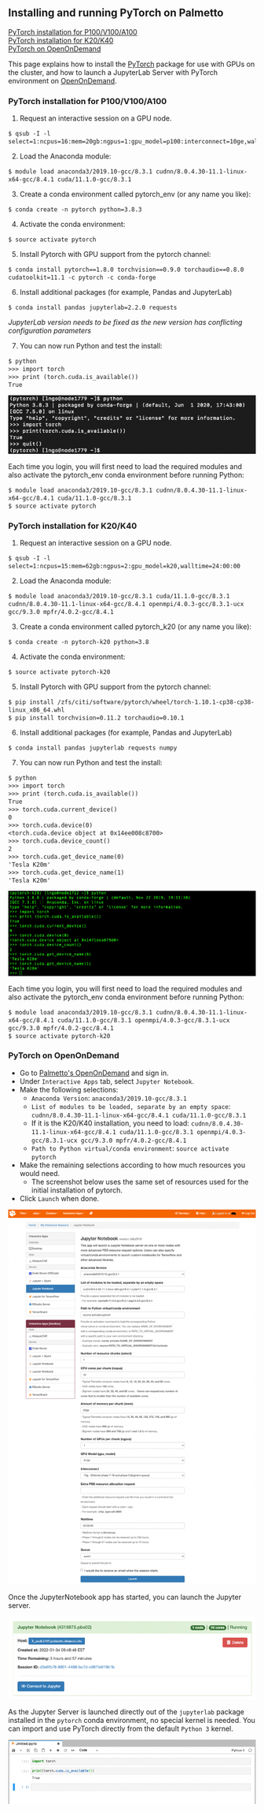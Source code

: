 ## Installing and running PyTorch on Palmetto

[PyTorch installation for P100/V100/A100](#pytorch-installation-for-p100v100a100)<br>
[PyTorch installation for K20/K40](pytroch-installation-for-k20k40)<br>
[PyTorch on OpenOnDemand](#pytorch-on-openondemand)<br>


This page explains how to install the [PyTorch](https://pytorch.org/) 
package for use with GPUs on the cluster, and how to launch a JupyterLab 
Server with PyTorch environment on 
[OpenOnDemand](https://openod02.palmetto.clemson.edu).

### PyTorch installation for P100/V100/A100

1) Request an interactive session on a GPU node.

~~~
$ qsub -I -l select=1:ncpus=16:mem=20gb:ngpus=1:gpu_model=p100:interconnect=10ge,walltime=3:00:00
~~~

2) Load the Anaconda module:

~~~
$ module load anaconda3/2019.10-gcc/8.3.1 cudnn/8.0.4.30-11.1-linux-x64-gcc/8.4.1 cuda/11.1.0-gcc/8.3.1
~~~


3) Create a conda environment called pytorch_env (or any name you like):

~~~
$ conda create -n pytorch python=3.8.3
~~~

4) Activate the conda environment:

~~~
$ source activate pytorch
~~~

5) Install Pytorch with GPU support from the pytorch channel:

~~~
$ conda install pytorch==1.8.0 torchvision==0.9.0 torchaudio==0.8.0 cudatoolkit=11.1 -c pytorch -c conda-forge
~~~

6) Install additional packages (for example, Pandas and JupyterLab)

~~~
$ conda install pandas jupyterlab=2.2.0 requests
~~~

*JupyterLab version needs to be fixed as the new version has 
conflicting configuration parameters*

7) You can now run Python and test the install:

~~~~
$ python
>>> import torch
>>> print (torch.cuda.is_available())
True
~~~~

![check cuda availability in Torch](./fig/01.png)

Each time you login, you will first need to load the required modules and also activate the pytorch_env conda environment before running Python:

~~~
$ module load anaconda3/2019.10-gcc/8.3.1 cudnn/8.0.4.30-11.1-linux-x64-gcc/8.4.1 cuda/11.1.0-gcc/8.3.1
$ source activate pytorch
~~~

### PyTorch installation for K20/K40


1) Request an interactive session on a GPU node.

~~~
$ qsub -I -l select=1:ncpus=15:mem=62gb:ngpus=2:gpu_model=k20,walltime=24:00:00
~~~

2) Load the Anaconda module:

~~~
$ module load anaconda3/2019.10-gcc/8.3.1 cuda/11.1.0-gcc/8.3.1 cudnn/8.0.4.30-11.1-linux-x64-gcc/8.4.1 openmpi/4.0.3-gcc/8.3.1-ucx gcc/9.3.0 mpfr/4.0.2-gcc/8.4.1
~~~


3) Create a conda environment called pytorch_k20 (or any name you like):

~~~
$ conda create -n pytorch-k20 python=3.8
~~~

4) Activate the conda environment:

~~~
$ source activate pytorch-k20
~~~

5) Install Pytorch with GPU support from the pytorch channel:

~~~
$ pip install /zfs/citi/software/pytorch/wheel/torch-1.10.1-cp38-cp38-linux_x86_64.whl 
$ pip install torchvision=0.11.2 torchaudio=0.10.1
~~~

6) Install additional packages (for example, Pandas and JupyterLab)

~~~
$ conda install pandas jupyterlab requests numpy
~~~

7) You can now run Python and test the install:

~~~~
$ python
>>> import torch
>>> print (torch.cuda.is_available())
True
>>> torch.cuda.current_device()
0
>>> torch.cuda.device(0)
<torch.cuda.device object at 0x14ee008c8700>
>>> torch.cuda.device_count()
2
>>> torch.cuda.get_device_name(0)
'Tesla K20m'
>>> torch.cuda.get_device_name(1)
'Tesla K20m'
~~~~

![check K20/K40 availability in Torch](./fig/05.png)

Each time you login, you will first need to load the required modules and also activate the pytorch_env conda environment before running Python:

~~~
$ module load anaconda3/2019.10-gcc/8.3.1 cudnn/8.0.4.30-11.1-linux-x64-gcc/8.4.1 cuda/11.1.0-gcc/8.3.1 openmpi/4.0.3-gcc/8.3.1-ucx gcc/9.3.0 mpfr/4.0.2-gcc/8.4.1
$ source activate pytorch-k20
~~~


### PyTorch on OpenOnDemand

- Go to [Palmetto's OpenOnDemand](https://openod02.palmetto.clemson.edu/) and sign in. 
- Under `Interactive Apps` tab, select `Jupyter Notebook`. 
- Make the following selections:
  - `Anaconda Version`: `anaconda3/2019.10-gcc/8.3.1`
  - `List of modules to be loaded, separate by an empty space`: `cudnn/8.0.4.30-11.1-linux-x64-gcc/8.4.1 cuda/11.1.0-gcc/8.3.1`
  - If it is the K20/K40 installation, you need to load: `cudnn/8.0.4.30-11.1-linux-x64-gcc/8.4.1 cuda/11.1.0-gcc/8.3.1 openmpi/4.0.3-gcc/8.3.1-ucx gcc/9.3.0 mpfr/4.0.2-gcc/8.4.1`
  - `Path to Python virtual/conda environment`: `source activate pytorch`
- Make the remaining selections according to how much resources you would need.
  - The screenshot below uses the same set of resources used for the initial installation of pytorch.
- Click `Launch` when done.    

![Launching PyTorch via OpenOnDemand](./fig/02.png)


Once the JupyterNotebook app has started, you can launch the Jupyter server.

![Launching PyTorch via OpenOnDemand](./fig/03.png)

As the Jupyter Server is launched directly out of the `jupyterlab` package
installed in the `pytorch` conda environment, no special kernel is needed. 
You can import and use PyTorch directly from the default `Python 3` kernel. 

![Launching PyTorch via OpenOnDemand](./fig/04.png)

